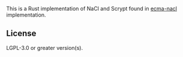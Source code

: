 This is a Rust implementation of NaCl and Scrypt found in [ecma-nacl](https://github.com/3nsoft/ecma-nacl) implementation.

## License
LGPL-3.0 or greater version(s).

